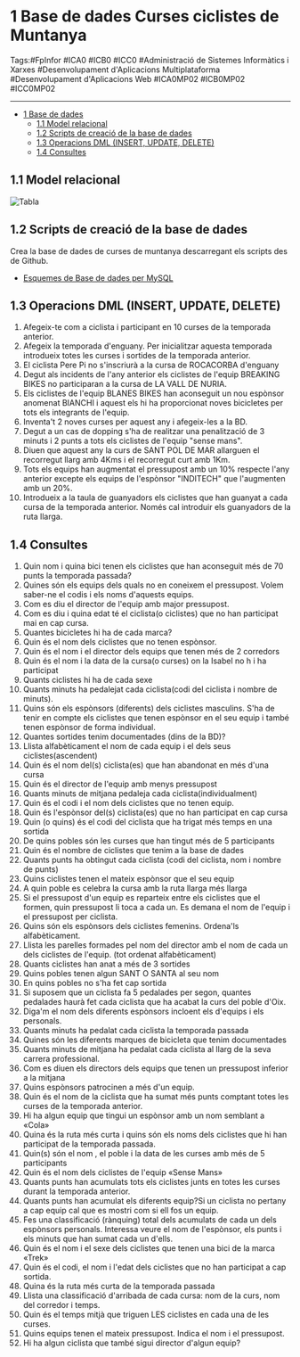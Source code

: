 # 1 Base de dades Curses ciclistes de Muntanya

Tags:#FpInfor #ICA0 #ICB0 #ICC0 #Administració de Sistemes Informàtics i Xarxes #Desenvolupament d'Aplicacions Multiplataforma #Desenvolupament d'Aplicacions Web #ICA0MP02 #ICB0MP02 #ICC0MP02

-----

- [1 Base de dades](#1-base-de-dades-curses-cicleistes-de-muntanya)
  - [1.1 Model relacional](#11-model-relacional)
  - [1.2 Scripts de creació de la base de dades](#12-scripts-de-creació-de-la-base-de-dades)
  - [1.3 Operacions DML (INSERT, UPDATE, DELETE)](#13-operacions-dml-insert-update-delete)
  - [1.4 Consultes](#14-consultes)

## 1.1 Model relacional

![Tabla](https://github.com/sapa-basededades/M02-M10-Bases-de-Dades/blob/main/1%20-%20Llenguatge%20SQL%20DML%20i%20DDL/DATABASES/POSTGRESQL/04%20-%20Jardineria/jardineria_erm.png)

## 1.2 Scripts de creació de la base de dades

Crea la base de dades de curses de muntanya descarregant els scripts des de Github.


- [Esquemes de Base de dades per MySQL](https://github.com/sapa-basededades/M02-M10-Bases-de-Dades/tree/main/1%20-%20Llenguatge%20SQL%20DML%20i%20DDL/DATABASES/MYSQL/db_curses_muntanya)


## 1.3 Operacions DML (INSERT, UPDATE, DELETE)

1. Afegeix-te com a ciclista i participant en 10 curses de la temporada anterior.
2. Afegeix la temporada d'enguany. Per inicialitzar aquesta temporada introdueix totes les curses i sortides de la temporada anterior.
3. El ciclista Pere Pi no s'inscriurà a la cursa de ROCACORBA d'enguany
4. Degut als incidents de l'any anterior els ciclistes de l'equip BREAKING BIKES no participaran a la cursa de LA VALL DE NURIA.
5. Els ciclistes de l'equip BLANES BIKES han aconseguit un nou espònsor anomenat BIANCHI i aquest els hi ha proporcionat noves bicicletes per tots els integrants de l'equip.
6. Inventa't 2 noves curses per aquest any i afegeix-les a la BD.
7. Degut a un cas de dopping s'ha de realitzar una penalització de 3 minuts i 2 punts a tots els ciclistes de l'equip "sense mans".
8. Diuen que aquest any la curs de SANT POL DE MAR allarguen el recorregut llarg amb 4Kms i el recorregut curt amb 1Km.
9. Tots els equips han augmentat el pressupost amb un 10% respecte l'any anterior excepte els equips de l'espònsor "INDITECH" que l'augmenten amb un 20%.
10. Introdueix a la taula de guanyadors els ciclistes que han guanyat a cada cursa de la temporada anterior. Només cal introduir els guanyadors de la ruta llarga. 

## 1.4 Consultes

1. Quin nom i quina bici tenen els ciclistes que han aconseguit més de 70 punts la temporada passada?
2. Quines són els equips dels quals no en coneixem el pressupost. Volem saber-ne el codis i els noms d'aquests equips.
3. Com es diu el director de l'equip amb major pressupost.
4. Com es diu i quina edat té el ciclista(o ciclistes) que no han participat mai en cap cursa.
5. Quantes bicicletes hi ha de cada marca?
6. Quin és el nom dels ciclistes que no tenen espònsor.
7. Quin és el nom i el director dels equips que tenen més de 2 corredors
8. Quin és el nom i la data de la cursa(o curses) on la Isabel no h i ha participat
9. Quants ciclistes hi ha de cada sexe
10. Quants minuts ha pedalejat cada ciclista(codi del ciclista i nombre de minuts).
11. Quins són els espònsors (diferents) dels ciclistes masculins. S'ha de tenir en compte els ciclistes que tenen espònsor en el seu equip i també tenen espònsor de forma individual.
12. Quantes sortides tenim documentades (dins de la BD)?
13. Llista alfabèticament el nom de cada equip i el dels seus ciclistes(ascendent)
14. Quin és el nom del(s) ciclista(es) que han abandonat en més d'una cursa
15. Quin és el director de l'equip amb menys pressupost
16. Quants minuts de mitjana pedaleja cada ciclista(individualment)
17. Quin és el codi i el nom dels ciclistes que no tenen equip.
18. Quin és l'espònsor del(s) ciclista(es) que no han participat en cap cursa
19. Quin (o quins) és el codi del ciclista que ha trigat més temps en una sortida
20. De quins pobles són les curses que han tingut més de 5 participants
21. Quin és el nombre de ciclistes que tenim a la base de dades
22. Quants punts ha obtingut cada ciclista (codi del ciclista, nom i nombre de punts)
23. Quins ciclistes tenen el mateix espònsor que el seu equip
24. A quin poble es celebra la cursa amb la ruta llarga més llarga
25. Si el pressupost d'un equip es reparteix entre els ciclistes que el formen, quin pressupost li toca a cada un. Es demana el nom de l'equip i el pressupost per ciclista.
26. Quins són els espònsors dels ciclistes femenins. Ordena'ls alfabèticament.
27. Llista les parelles formades pel nom del director amb el nom de cada un dels ciclistes de l'equip. (tot ordenat alfabèticament)
28. Quants ciclistes han anat a més de 3 sortides
29. Quins pobles tenen algun SANT O SANTA al seu nom
30. En quins pobles no s'ha fet cap sortida
31. Si suposem que un ciclista fa 5 pedalades per segon, quantes pedalades haurà fet cada ciclista que ha acabat la curs del poble d'Oix.
32. Diga'm el nom dels diferents espònsors incloent els d'equips i els personals.
33. Quants minuts ha pedalat cada ciclista la temporada passada
34. Quines són les diferents marques de bicicleta que tenim documentades
35. Quants minuts de mitjana ha pedalat cada ciclista al llarg de la seva carrera professional.
36. Com es diuen els directors dels equips que tenen un pressupost inferior a la mitjana
37. Quins espònsors patrocinen a més d'un equip.
38. Quin és el nom de la ciclista que ha sumat més punts comptant totes les curses de la temporada anterior.
39. Hi ha algun equip que tingui un espònsor amb un nom semblant a «Cola»
40. Quina és la ruta més curta i quins són els noms dels ciclistes que hi han participat de la temporada passada.
41. Quin(s) són el nom , el poble i la data de les curses amb més de 5 participants
42. Quin és el nom dels ciclistes de l'equip «Sense Mans»
43. Quants punts han acumulats tots els ciclistes junts en totes les curses durant la temporada anterior.
44. Quants punts han acumulat els diferents equip?Si un ciclista no pertany a cap equip cal que es mostri com si ell fos un equip.
45. Fes una classificació (rànquing) total dels acumulats de cada un dels espònsors personals. Interessa veure el nom de l'espònsor, els punts i els minuts que han sumat cada un d'ells.
46. Quin és el nom i el sexe dels ciclistes que tenen una bici de la marca «Trek»
47. Quin és el codi, el nom i l'edat dels ciclistes que no han participat a cap sortida.
48. Quina és la ruta més curta de la temporada passada
49. Llista una classificació d'arribada de cada cursa: nom de la curs, nom del corredor i temps.
50. Quin és el temps mitjà que triguen LES ciclistes en cada una de les curses.
51. Quins equips tenen el mateix pressupost. Indica el nom i el pressupost.
52. Hi ha algun ciclista que també sigui director d'algun equip?
